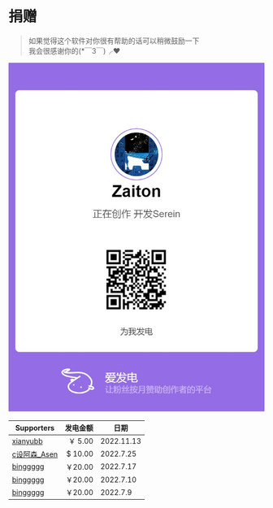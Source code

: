 
# 捐赠

>如果觉得这个软件对你很有帮助的话可以稍微鼓励一下  
我会很感谢你的(*￣3￣)╭❤

![爱发电](../imgs/afdian.png ":size=300")

| Supporters                                                     | 发电金额 | 日期       |
| -------------------------------------------------------------- | -------: | ---------- |
| [xianyubb](https://www.minebbs.com/members/xianyubb.42760/)    |  ￥ 5.00 | 2022.11.13 |
| [c设阿森_Asen](https://q1.qlogo.cn/g?nk=1549033363&b=qq&s=640) |  $ 10.00 | 2022.7.25  |
| [binggggg](https://www.minebbs.com/members/binggggg.12096/)    |   ￥20.00 | 2022.7.17  |
| [binggggg](https://www.minebbs.com/members/binggggg.12096/)    |   ￥20.00 | 2022.7.10  |
| [binggggg](https://www.minebbs.com/members/binggggg.12096/)    |   ￥20.00 | 2022.7.9   |

